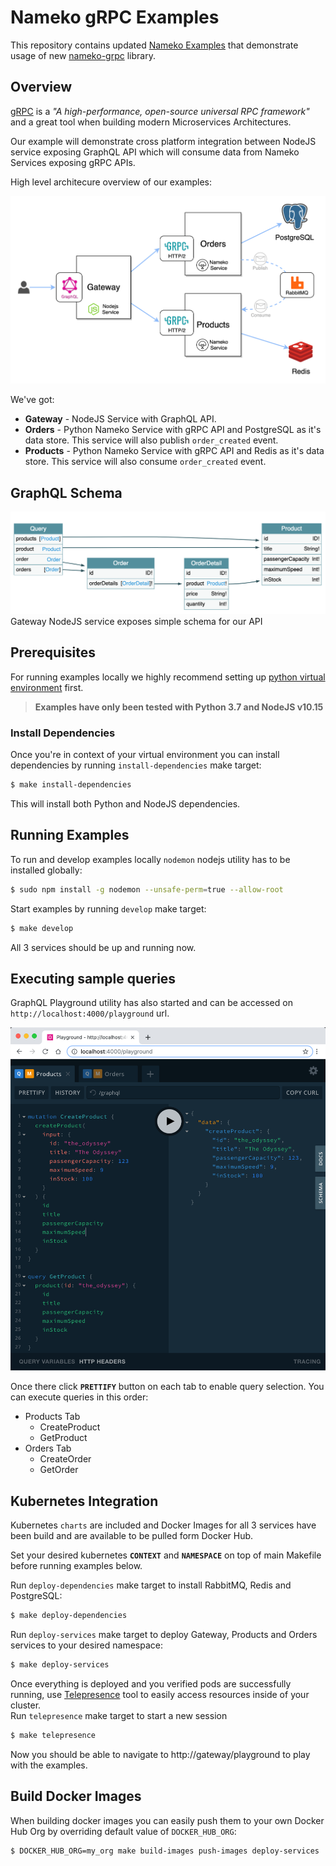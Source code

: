 # Nameko gRPC Examples

This repository contains updated [Nameko Examples](https://github.com/nameko/nameko-examples) that demonstrate usage of new [nameko-grpc](https://github.com/nameko/nameko-grpc) library.

## Overview

[gRPC](https://grpc.io/) is a _"A high-performance, open-source universal RPC framework"_ and a great tool when building modern Microservices Architectures.  

Our example will demonstrate cross platform integration between NodeJS service exposing GraphQL API which will consume data from Nameko Services exposing gRPC APIs.

High level architecure overview of our examples:

![Nameko gRPC examples](./images/architecture.png)

We've got:
- **Gateway** - NodeJS Service with GraphQL API.
- **Orders** - Python Nameko Service with gRPC API and PostgreSQL as it's data store. This service will also publish `order_created` event.
- **Products** - Python Nameko Service with gRPC API and Redis as it's data store. This service will also consume `order_created` event.

## GraphQL Schema
![Nameko gRPC examples](./images/graphql-schema.png)
Gateway NodeJS service exposes simple schema for our API

## Prerequisites 

For running examples locally we highly recommend setting up [python virtual environment](https://virtualenvwrapper.readthedocs.io/en/stable/) first.  
> **Examples have only been tested with Python 3.7 and NodeJS v10.15**


### Install Dependencies

Once you're in context of your virtual environment you can install dependencies by running `install-dependencies` make target:  
```sh
$ make install-dependencies
```
This will install both Python and NodeJS dependencies.

## Running Examples

To run and develop examples locally `nodemon` nodejs utility has to be installed globally:
```sh
$ sudo npm install -g nodemon --unsafe-perm=true --allow-root
```

Start examples by running `develop` make target:

```sh
$ make develop
```

All 3 services should be up and running now.

## Executing sample queries

GraphQL Playground utility has also started and can be accessed on `http://localhost:4000/playground` url.

![Nameko gRPC examples](./images/playground.png)

Once there click **`PRETTIFY`** button on each tab to enable query selection.
You can execute queries in this order:

- Products Tab
  - CreateProduct
  - GetProduct
- Orders Tab
  - CreateOrder
  - GetOrder

## Kubernetes Integration

Kubernetes `charts` are included and Docker Images for all 3 services have been build and are available to be pulled form Docker Hub.

Set your desired kubernetes **`CONTEXT`** and **`NAMESPACE`** on top of main Makefile before running examples below.

Run `deploy-dependencies` make target to install RabbitMQ, Redis and PostgreSQL:

```sh
$ make deploy-dependencies
```

Run `deploy-services` make target to deploy Gateway, Products and Orders services to your desired namespace:

```sh
$ make deploy-services
```

Once everything is deployed and you verified pods are successfully running, use [Telepresence](https://www.telepresence.io/) tool to easily access resources inside of your cluster.  
Run `telepresence` make target to start a new session

```sh
$ make telepresence
```

Now you should be able to navigate to http://gateway/playground to play with the examples.

## Build Docker Images

When building docker images you can easily push them to your own Docker Hub Org by overriding default value of `DOCKER_HUB_ORG`:  
```sh
$ DOCKER_HUB_ORG=my_org make build-images push-images deploy-services
```
